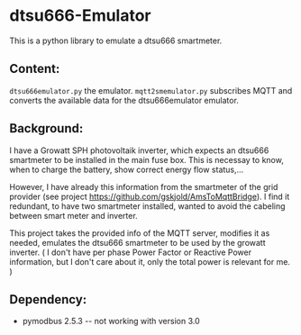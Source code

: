 # dtsu666-Emulator

This is a python library to emulate a dtsu666 smartmeter.

## Content:
`dtsu666emulator.py` the emulator.
`mqtt2smemulator.py` subscribes MQTT and converts the available data for the dtsu666emulator emulator.

## Background:
I have a Growatt SPH photovoltaik inverter, which expects an dtsu666 smartmeter to be installed in the main fuse box.
This is necessay to know, when to charge the battery, show correct energy flow status,...

However, I have already this information from the smartmeter of the grid provider (see project https://github.com/gskjold/AmsToMqttBridge).
I find it redundant, to have two smartmeter installed, wanted to avoid the cabeling between smart meter and inverter.



This project takes the provided info of the MQTT server, modifies it as needed, emulates the dtsu666 smartmeter to be used by the growatt inverter.
( I don't have per phase Power Factor or Reactive Power information, but I don't care about it, only the total power is relevant for me. )


## Dependency:
 - pymodbus 2.5.3 -- not working with version 3.0
